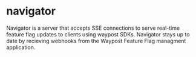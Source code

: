 # navigator
Navigator is a server that accepts SSE connections to serve real-time feature flag updates to clients using waypost SDKs. Navigator stays up to date by recieving webhooks from the Waypost Feature Flag managment application.
